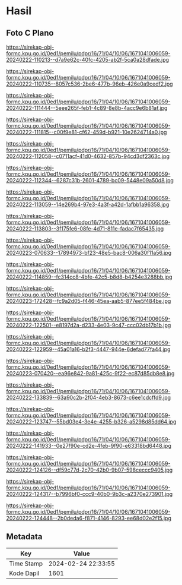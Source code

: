 # Hasil

## Foto C Plano

https://sirekap-obj-formc.kpu.go.id/0ed1/pemilu/pdpr/16/71/04/10/06/1671041006059-20240222-110213--d7a9e62c-40fc-4205-ab2f-5ca0a28dfade.jpg

https://sirekap-obj-formc.kpu.go.id/0ed1/pemilu/pdpr/16/71/04/10/06/1671041006059-20240222-110735--8057c536-2be6-477b-96eb-426e0a9cedf2.jpg

https://sirekap-obj-formc.kpu.go.id/0ed1/pemilu/pdpr/16/71/04/10/06/1671041006059-20240222-111444--5eee265f-feb1-4c89-8e8b-4acc9e6b81af.jpg

https://sirekap-obj-formc.kpu.go.id/0ed1/pemilu/pdpr/16/71/04/10/06/1671041006059-20240222-111815--c00f9e81-cf62-459d-b921-10e2624714a0.jpg

https://sirekap-obj-formc.kpu.go.id/0ed1/pemilu/pdpr/16/71/04/10/06/1671041006059-20240222-112058--c0711acf-41d0-4632-857b-94cd3df2363c.jpg

https://sirekap-obj-formc.kpu.go.id/0ed1/pemilu/pdpr/16/71/04/10/06/1671041006059-20240222-112344--6287c31b-2601-4789-bc09-5448e09a50d8.jpg

https://sirekap-obj-formc.kpu.go.id/0ed1/pemilu/pdpr/16/71/04/10/06/1671041006059-20240222-113059--14e269b4-97e3-4a3f-a42d-1afbb1a96358.jpg

https://sirekap-obj-formc.kpu.go.id/0ed1/pemilu/pdpr/16/71/04/10/06/1671041006059-20240222-113803--3f175fe6-08fe-4d71-811e-fadac7f65435.jpg

https://sirekap-obj-formc.kpu.go.id/0ed1/pemilu/pdpr/16/71/04/10/06/1671041006059-20240223-070633--17894973-bf23-48e5-bac8-006a30f11a56.jpg

https://sirekap-obj-formc.kpu.go.id/0ed1/pemilu/pdpr/16/71/04/10/06/1671041006059-20240222-114859--fc314cc8-4bfe-42c5-b8d8-b4254e3288bb.jpg

https://sirekap-obj-formc.kpu.go.id/0ed1/pemilu/pdpr/16/71/04/10/06/1671041006059-20240223-172428--fc9a2d05-f446-45ea-aab5-877ee5f484be.jpg

https://sirekap-obj-formc.kpu.go.id/0ed1/pemilu/pdpr/16/71/04/10/06/1671041006059-20240222-122501--e8197d2a-d233-4e03-9c47-ccc02db17b1b.jpg

https://sirekap-obj-formc.kpu.go.id/0ed1/pemilu/pdpr/16/71/04/10/06/1671041006059-20240222-122959--45a01a16-b2f3-4447-944e-6defad77fa44.jpg

https://sirekap-obj-formc.kpu.go.id/0ed1/pemilu/pdpr/16/71/04/10/06/1671041006059-20240223-070420--ea96e842-9a81-425c-9f22-ec87d85db8e8.jpg

https://sirekap-obj-formc.kpu.go.id/0ed1/pemilu/pdpr/16/71/04/10/06/1671041006059-20240222-133839--63a90c2b-2f04-4eb3-8673-c6ee1cdcffd9.jpg

https://sirekap-obj-formc.kpu.go.id/0ed1/pemilu/pdpr/16/71/04/10/06/1671041006059-20240222-123747--55bd03e4-3e4e-4255-b326-a5298d85dd64.jpg

https://sirekap-obj-formc.kpu.go.id/0ed1/pemilu/pdpr/16/71/04/10/06/1671041006059-20240222-141933--0e27f90e-cd2e-4feb-9f90-e63318bd6448.jpg

https://sirekap-obj-formc.kpu.go.id/0ed1/pemilu/pdpr/16/71/04/10/06/1671041006059-20240222-124126--df59c77d-2c70-42b0-9b07-598ceccc9405.jpg

https://sirekap-obj-formc.kpu.go.id/0ed1/pemilu/pdpr/16/71/04/10/06/1671041006059-20240222-124317--b7996bf0-ccc9-40b0-9b3c-a2370e273901.jpg

https://sirekap-obj-formc.kpu.go.id/0ed1/pemilu/pdpr/16/71/04/10/06/1671041006059-20240222-124448--2b0deda6-f871-4146-8293-ee68d02e2f15.jpg


## Metadata

| Key        | Value               |
| ---------- | ------------------- |
| Time Stamp | 2024-02-24 22:33:55 |
| Kode Dapil | 1601                |



